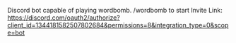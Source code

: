 Discord bot capable of playing wordbomb.
/wordbomb to start
Invite Link: https://discord.com/oauth2/authorize?client_id=1344181582507802684&permissions=8&integration_type=0&scope=bot
